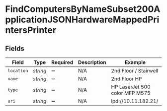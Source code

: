 # FindComputersByNameSubset200ApplicationJSONHardwareMappedPrintersPrinter


## Fields

| Field                          | Type                           | Required                       | Description                    | Example                        |
| ------------------------------ | ------------------------------ | ------------------------------ | ------------------------------ | ------------------------------ |
| `location`                     | *string*                       | :heavy_minus_sign:             | N/A                            | 2nd Floor / Stairwell          |
| `name`                         | *string*                       | :heavy_minus_sign:             | N/A                            | 2nd Floor HP                   |
| `type`                         | *string*                       | :heavy_minus_sign:             | N/A                            | HP LaserJet 500 color MFP M575 |
| `uri`                          | *string*                       | :heavy_minus_sign:             | N/A                            | lpd://10.11.182.21/            |